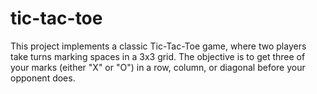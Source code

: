 # tic-tac-toe
This project implements a classic Tic-Tac-Toe game, where two players take turns marking spaces in a 3x3 grid. The objective is to get three of your marks (either "X" or "O") in a row, column, or diagonal before your opponent does.
